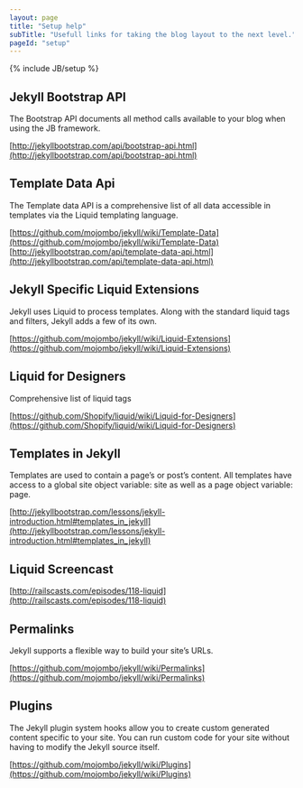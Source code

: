 ```yaml
---
layout: page
title: "Setup help"
subTitle: "Usefull links for taking the blog layout to the next level."
pageId: "setup"
---
```

{% include JB/setup %}

## Jekyll Bootstrap API

The Bootstrap API documents all method calls available to your blog when using the JB framework.

[http://jekyllbootstrap.com/api/bootstrap-api.html](http://jekyllbootstrap.com/api/bootstrap-api.html)



## Template Data Api

The Template data API is a comprehensive list of all data accessible in templates via the Liquid
templating language.

[https://github.com/mojombo/jekyll/wiki/Template-Data](https://github.com/mojombo/jekyll/wiki/Template-Data)
[http://jekyllbootstrap.com/api/template-data-api.html](http://jekyllbootstrap.com/api/template-data-api.html)



## Jekyll Specific Liquid Extensions

Jekyll uses Liquid to process templates. Along with the standard liquid tags and filters, Jekyll
adds a few of its own.

[https://github.com/mojombo/jekyll/wiki/Liquid-Extensions](https://github.com/mojombo/jekyll/wiki/Liquid-Extensions)



## Liquid for Designers

Comprehensive list of liquid tags

[https://github.com/Shopify/liquid/wiki/Liquid-for-Designers](https://github.com/Shopify/liquid/wiki/Liquid-for-Designers)



## Templates in Jekyll

Templates are used to contain a page’s or post’s content. All templates have access to a global
site object variable: site as well as a page object variable: page.

[http://jekyllbootstrap.com/lessons/jekyll-introduction.html#templates_in_jekyll](http://jekyllbootstrap.com/lessons/jekyll-introduction.html#templates_in_jekyll)



## Liquid Screencast

[http://railscasts.com/episodes/118-liquid](http://railscasts.com/episodes/118-liquid)



## Permalinks

Jekyll supports a flexible way to build your site’s URLs.

[https://github.com/mojombo/jekyll/wiki/Permalinks](https://github.com/mojombo/jekyll/wiki/Permalinks)



## Plugins

The Jekyll plugin system hooks allow you to create custom generated content specific to your site.
You can run custom code for your site without having to modify the Jekyll source itself.

[https://github.com/mojombo/jekyll/wiki/Plugins](https://github.com/mojombo/jekyll/wiki/Plugins)
